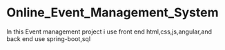 # Online_Event_Management_System
In this Event management project i use front end html,css,js,angular,and back end use spring-boot,sql
